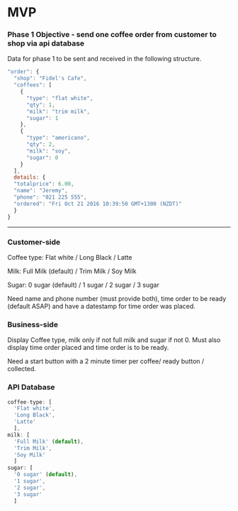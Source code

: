 MVP
===

### Phase 1 Objective - send one coffee order from customer to shop via api database

Data for phase 1 to be sent and received in the following structure.

```js
"order": {
  "shop": "Fidel's Cafe",
  "coffees": [
    {
      "type": "flat white",
      "qty": 1,
      "milk": "trim milk",
      "sugar": 1
    },
    {
      "type": "americano",
      "qty": 2,
      "milk": "soy",
      "sugar": 0
    }    
  ],
  details: {
  "totalprice": 6.00,
  "name": "Jeremy",
  "phone": "021 225 555",
  "ordered": "Fri Oct 21 2016 10:39:50 GMT+1300 (NZDT)"
  }
}
```
---

### Customer-side

Coffee type: Flat white / Long Black / Latte

Milk: Full Milk (default) / Trim Milk / Soy Milk

Sugar: 0 sugar (default) / 1 sugar / 2 sugar / 3 sugar

Need name and phone number (must provide both), time order to be ready (default ASAP) and have a datestamp for time order was placed.

### Business-side

Display Coffee type, milk only if not full milk and sugar if not 0. Must also display time order placed and time order is to be ready. 

Need a start button with a 2 minute timer per coffee/ ready button / collected.

### API Database
```js
coffee-type: [
  'Flat white',
  'Long Black',
  'Latte'
  ],
milk: [
  'Full Milk' (default),
  'Trim Milk',
  'Soy Milk'
  ]
sugar: [
  '0 sugar' (default), 
  '1 sugar',
  '2 sugar',
  '3 sugar'
  ]
```
